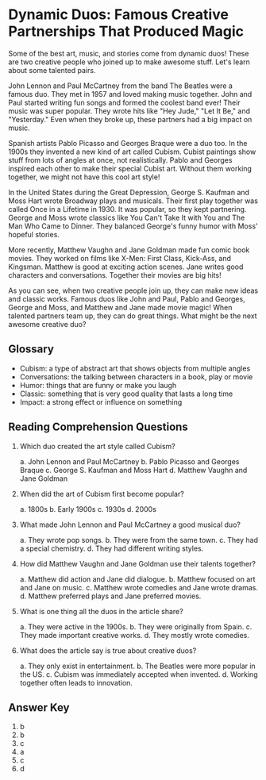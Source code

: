 # Dynamic Duos: Famous Creative Partnerships That Produced Magic

Some of the best art, music, and stories come from dynamic duos! These are two creative people who joined up to make awesome stuff. Let's learn about some talented pairs.

John Lennon and Paul McCartney from the band The Beatles were a famous duo. They met in 1957 and loved making music together. John and Paul started writing fun songs and formed the coolest band ever! Their music was super popular. They wrote hits like "Hey Jude," "Let It Be," and "Yesterday." Even when they broke up, these partners had a big impact on music.

Spanish artists Pablo Picasso and Georges Braque were a duo too. In the 1900s they invented a new kind of art called Cubism. Cubist paintings show stuff from lots of angles at once, not realistically. Pablo and Georges inspired each other to make their special Cubist art. Without them working together, we might not have this cool art style!

In the United States during the Great Depression, George S. Kaufman and Moss Hart wrote Broadway plays and musicals. Their first play together was called Once in a Lifetime in 1930. It was popular, so they kept partnering. George and Moss wrote classics like You Can't Take It with You and The Man Who Came to Dinner. They balanced George's funny humor with Moss' hopeful stories.

More recently, Matthew Vaughn and Jane Goldman made fun comic book movies. They worked on films like X-Men: First Class, Kick-Ass, and Kingsman. Matthew is good at exciting action scenes. Jane writes good characters and conversations. Together their movies are big hits!

As you can see, when two creative people join up, they can make new ideas and classic works. Famous duos like John and Paul, Pablo and Georges, George and Moss, and Matthew and Jane made movie magic! When talented partners team up, they can do great things. What might be the next awesome creative duo?

## Glossary

- Cubism: a type of abstract art that shows objects from multiple angles
- Conversations: the talking between characters in a book, play or movie
- Humor: things that are funny or make you laugh
- Classic: something that is very good quality that lasts a long time
- Impact: a strong effect or influence on something

## Reading Comprehension Questions

1. Which duo created the art style called Cubism?

   a. John Lennon and Paul McCartney
   b. Pablo Picasso and Georges Braque
   c. George S. Kaufman and Moss Hart
   d. Matthew Vaughn and Jane Goldman

2. When did the art of Cubism first become popular?

   a. 1800s
   b. Early 1900s
   c. 1930s
   d. 2000s

3. What made John Lennon and Paul McCartney a good musical duo?

   a. They wrote pop songs.
   b. They were from the same town.
   c. They had a special chemistry.
   d. They had different writing styles.

4. How did Matthew Vaughn and Jane Goldman use their talents together?

   a. Matthew did action and Jane did dialogue.
   b. Matthew focused on art and Jane on music.
   c. Matthew wrote comedies and Jane wrote dramas.
   d. Matthew preferred plays and Jane preferred movies.

5. What is one thing all the duos in the article share?

   a. They were active in the 1900s.
   b. They were originally from Spain.
   c. They made important creative works.
   d. They mostly wrote comedies.

6. What does the article say is true about creative duos?

   a. They only exist in entertainment.
   b. The Beatles were more popular in the US.
   c. Cubism was immediately accepted when invented.
   d. Working together often leads to innovation.

## Answer Key

1. b
2. b
3. c
4. a
5. c
6. d
